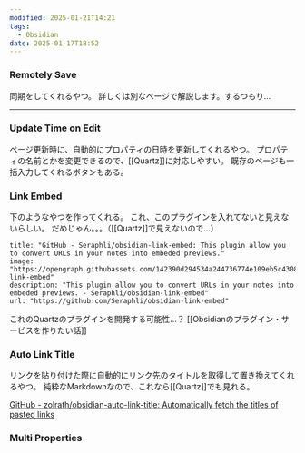 ```yaml
---
modified: 2025-01-21T14:21
tags:
  - Obsidian
date: 2025-01-17T18:52
---
```




### Remotely Save

同期をしてくれるやつ。
詳しくは別なページで解説します。するつもり…


---
### Update Time on Edit

ページ更新時に、自動的にプロパティの日時を更新してくれるやつ。
プロパティの名前とかを変更できるので、[[Quartz]]に対応しやすい。
既存のページも一括入力してくれるボタンもある。


### Link Embed

下のようなやつを作ってくれる。
これ、このプラグインを入れてないと見えないらしい。
だめじゃん。。。（[[Quartz]]で見えないので…）

```embed
title: "GitHub - Seraphli/obsidian-link-embed: This plugin allow you to convert URLs in your notes into embeded previews."
image: "https://opengraph.githubassets.com/142390d294534a244736774e109eb5c43085ab597b07cefee3d7d2d3a08731c8/Seraphli/obsidian-link-embed"
description: "This plugin allow you to convert URLs in your notes into embeded previews. - Seraphli/obsidian-link-embed"
url: "https://github.com/Seraphli/obsidian-link-embed"
```

これのQuartzのプラグインを開発する可能性…？
[[Obsidianのプラグイン・サービスを作りたい話]]


### Auto Link Title
リンクを貼り付けた際に自動的にリンク先のタイトルを取得して置き換えてくれるやつ。
純粋なMarkdownなので、これなら[[Quartz]]でも見れる。

[GitHub - zolrath/obsidian-auto-link-title: Automatically fetch the titles of pasted links](https://github.com/zolrath/obsidian-auto-link-title)

### Multi Properties


